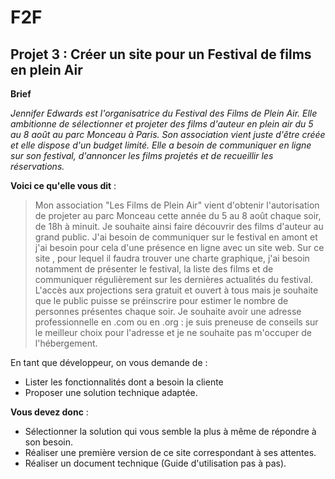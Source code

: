 # F2F
## Projet 3 : Créer un site pour un Festival de films en plein Air


**Brief**

*Jennifer Edwards est l'organisatrice du Festival des Films de Plein Air. Elle ambitionne de sélectionner et projeter des films d'auteur en plein air du 5 au 8 août au parc Monceau à Paris.
Son association vient juste d'être créée et elle dispose d'un budget limité. Elle a besoin de communiquer en ligne sur son festival, d'annoncer les films projetés et de recueillir les réservations.*

**Voici ce qu'elle vous dit** :

>Mon association "Les Films de Plein Air" vient d'obtenir l'autorisation de projeter au parc Monceau cette année du 5 au 8 août chaque soir, de 18h à minuit. Je souhaite ainsi faire découvrir des films d'auteur au grand public.
>J'ai besoin de communiquer sur le festival en amont et j'ai besoin pour cela d'une présence en ligne avec un site web. Sur ce site , pour lequel il faudra trouver une charte graphique, j'ai besoin notamment de présenter le festival, la liste des films et de communiquer régulièrement sur les dernières actualités du festival.
>L'accès aux projections sera gratuit et ouvert à tous mais je souhaite que le public puisse se préinscrire pour estimer le nombre de personnes présentes chaque soir.
>Je souhaite avoir une adresse professionnelle en .com ou en .org : je suis preneuse de conseils sur le meilleur choix pour l'adresse et je ne souhaite pas m'occuper de l'hébergement.

En tant que développeur, on vous demande de :
- Lister les fonctionnalités dont a besoin la cliente 
- Proposer une solution technique adaptée. 

**Vous devez donc** : 
- Sélectionner la solution qui vous semble la plus à même de répondre à son besoin.
- Réaliser une première version de ce site correspondant à ses attentes.
- Réaliser un document technique (Guide d'utilisation pas à pas).
